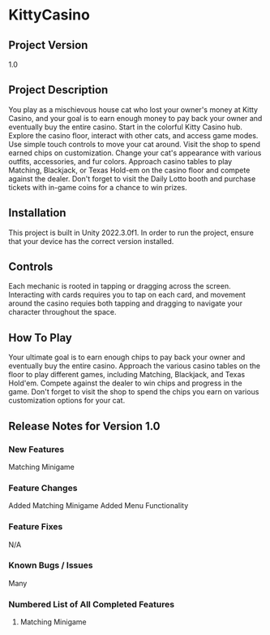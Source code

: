 # KittyCasino

## Project Version
1.0

## Project Description
You play as a mischievous house cat who lost your owner's money at Kitty Casino, and your goal is to earn enough money to pay back your owner and eventually buy the entire casino. 
Start in the colorful Kitty Casino hub. Explore the casino floor, interact with other cats, and access game modes. Use simple touch controls to move your cat around.
Visit the shop to spend earned chips on customization. Change your cat's appearance with various outfits, accessories, and fur colors.
Approach casino tables to play Matching, Blackjack, or Texas Hold-em on the casino floor and compete against the dealer. Don't forget to visit the Daily Lotto booth and purchase tickets 
with in-game coins for a chance to win prizes.

## Installation
This project is built in Unity 2022.3.0f1. In order to run the project, ensure that your device has the correct version installed. 

## Controls
Each mechanic is rooted in tapping or dragging across the screen. Interacting with cards requires you to tap on each card, and movement around the casino requies both tapping and dragging to navigate
your character throughout the space. 

## How To Play
Your ultimate goal is to earn enough chips to pay back your owner and eventually buy the entire casino. Approach the various casino tables on the floor to play different games, 
including Matching, Blackjack, and Texas Hold'em. Compete against the dealer to win chips and progress in the game. Don't forget to visit the shop to spend the chips you earn on 
various customization options for your cat. 

## Release Notes for Version 1.0

### New Features
Matching Minigame

### Feature Changes
Added Matching Minigame
Added Menu Functionality

### Feature Fixes
N/A

### Known Bugs / Issues
Many

### Numbered List of All Completed Features
1. Matching Minigame
